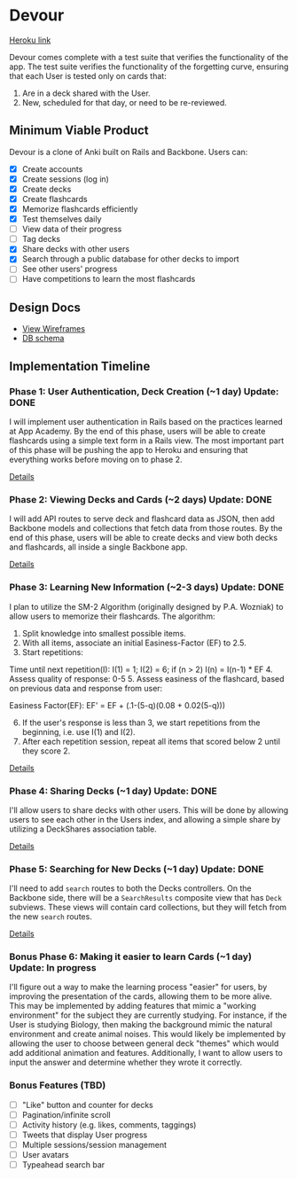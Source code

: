 # Devour

[Heroku link][heroku]

[heroku]: http://devour.herokuapp.com

Devour comes complete with a test suite that verifies the functionality of the
app. The test suite verifies the functionality of the forgetting curve, ensuring
that each User is tested only on cards that:
  1. Are in a deck shared with the User.
  2. New, scheduled for that day, or need to be re-reviewed.

## Minimum Viable Product
Devour is a clone of Anki built on Rails and Backbone. Users can:

<!-- This is a Markdown checklist. Use it to keep track of your progress! -->

- [x] Create accounts
- [x] Create sessions (log in)
- [x] Create decks
- [x] Create flashcards
- [x] Memorize flashcards efficiently
- [x] Test themselves daily
- [ ] View data of their progress
- [ ] Tag decks
- [x] Share decks with other users
- [x] Search through a public database for other decks to import
- [ ] See other users' progress
- [ ] Have competitions to learn the most flashcards

## Design Docs
* [View Wireframes][views]
* [DB schema][schema]

[views]: ./docs/views.md
[schema]: ./docs/schema.md

## Implementation Timeline

### Phase 1: User Authentication, Deck Creation (~1 day) Update: DONE
I will implement user authentication in Rails based on the practices learned at
App Academy. By the end of this phase, users will be able to create flashcards using
a simple text form in a Rails view. The most important part of this phase will
be pushing the app to Heroku and ensuring that everything works before moving on
to phase 2.

[Details][phase-one]

### Phase 2: Viewing Decks and Cards (~2 days) Update: DONE
I will add API routes to serve deck and flashcard data as JSON, then add Backbone
models and collections that fetch data from those routes. By the end of this
phase, users will be able to create decks and view both decks and flashcards, all
inside a single Backbone app.

[Details][phase-two]

### Phase 3: Learning New Information (~2-3 days) Update: DONE
I plan to utilize the SM-2 Algorithm (originally designed by P.A. Wozniak) to
allow users to memorize their flashcards. The algorithm:

1. Split knowledge into smallest possible items.
2. With all items, associate an initial Easiness-Factor (EF) to 2.5.
3. Start repetitions:

  Time until next repetition(I):
    I(1) = 1;
    I(2) = 6;
    if (n > 2)
      I(n) = I(n-1) * EF
4. Assess quality of response: 0-5
5. Assess easiness of the flashcard, based on previous data and
 response from user:

  Easiness Factor(EF):
    EF' = EF + (.1-(5-q)(0.08 + 0.02(5-q)))

6. If the user's response is less than 3, we start repetitions from the
beginning, i.e. use I(1) and I(2).
7. After each repetition session, repeat all items that scored below 2 until
they score 2.

[Details][phase-three]

### Phase 4: Sharing Decks (~1 day) Update: DONE
I'll allow users to share decks with other users. This will be done by allowing
users to see each other in the Users index, and allowing a simple share by
utilizing a DeckShares association table.

[Details][phase-four]

### Phase 5: Searching for New Decks (~1 day) Update: DONE
I'll need to add `search` routes to both the Decks controllers. On the
Backbone side, there will be a `SearchResults` composite view that has
`Deck` subviews. These views will contain card collections, but they will fetch
from the new `search` routes.

[Details][phase-five]

### Bonus Phase 6: Making it easier to learn Cards (~1 day) Update: In progress
I'll figure out a way to make the learning process "easier" for users, by
improving the presentation of the cards, allowing them to be more alive. This
may be implemented by adding features that mimic a "working environment" for
the subject they are currently studying. For instance, if the User is studying
Biology, then making the background mimic the natural environment and create
animal noises. This would likely be implemented by allowing the user to choose
between general deck "themes" which would add additional animation and features.
Additionally, I want to allow users to input the answer and determine whether
they wrote it correctly.

### Bonus Features (TBD)
- [ ] "Like" button and counter for decks
- [ ] Pagination/infinite scroll
- [ ] Activity history (e.g. likes, comments, taggings)
- [ ] Tweets that display User progress
- [ ] Multiple sessions/session management
- [ ] User avatars
- [ ] Typeahead search bar

[phase-one]: ./docs/phases/phase1.md
[phase-two]: ./docs/phases/phase2.md
[phase-three]: ./docs/phases/phase3.md
[phase-four]: ./docs/phases/phase4.md
[phase-five]: ./docs/phases/phase5.md

